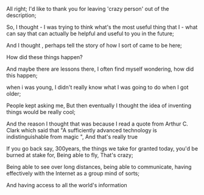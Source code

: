 All right;
I'd like to thank you for leaving 'crazy person' out of the description;

So, I thought - I was trying to think what's the most useful thing that I - what can say that can actually be helpful and useful to you in the future;

And I thought , perhaps tell the story of how I sort of came to be here;

How did these things happen?

And maybe there are lessons there, I often find myself wondering, how did this happen;

when i was young, I didn't  really know what I was going to do when I got older;

People kept asking me, But then eventually I thought the idea of inventing things would be really cool;

And the reason I thought that was because I read a quote from Arthur C. Clark which said that "A sufficiently advanced technology is indistinguishable from magic ", And that's really true

If you go back say, 300years, the things we take for granted today, you'd be burned at stake for, Being able to fly, That's crazy;

Being able to see over long distances, being able to communicate, having effectively with the Internet as a group mind of sorts;

And having access to all the world's information


